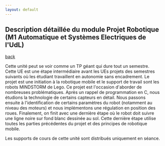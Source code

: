 ```yaml
---
layout: default
---
```


## Description détaillée du module Projet Robotique (M1 Automatique et Systèmes Electriques de l'UdL)



[back](./)

Cette unité peut se voir comme un TP géant qui dure tout un semestre. Cette UE est une étape intermédiaire avant les UEs projets des semestres suivants où les étudiant travaillent en autonomie sans encadrement. Le projet est une initiation à la robotique mobile et le support de travail sont les robots MINDSTORM de Lego. Ce projet est l'occasion d'aborder de nombreuses problématiques. Après un rappel de programmation en C, nous étudions la technologie de certains capteurs en détail. Nous passons ensuite à l'identification de certains paramètres du robot (notamment au niveau des moteurs) et nous implémentons une régulation en position des roues. Finalement, on finit avec une dernière étape où le robot doit suivre une ligne noire sur fond blanc dessinée au sol. Cette dernière étape utilise toutes les parties précédentes du projet et des principes de robotique mobile. 

Les supports de cours de cette unité sont distribués uniquement en séance.
